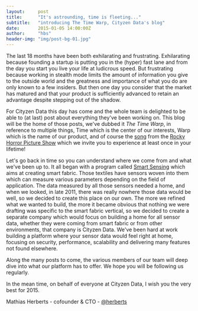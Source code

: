 ```yaml
---
layout:     post
title:      "It's astrounding, time is fleeting..."
subtitle:   "introducing The Time Warp, Cityzen Data's blog"
date:       2015-01-05 14:00:00Z
author:     "hbs"
header-img: "img/post-bg-01.jpg"
---
```


The last 18 months have been both exhilarating and frustrating. Exhilarating because founding a startup is putting you in the (hyper) fast lane and from the day you start you live your life at ludicrous speed. But frustrating because working in stealth mode limits the amount of information you give to the outside world and the greatness and importance of what you do are only known to a few insiders. But then one day you consider that the market has matured and that your product is sufficiently advanced to retain an advantage despite stepping out of the shadow.

For Cityzen Data this day has come and the whole team is delighted to be able to (at last) post about everything they've been working on. This blog will be the home of those posts, we've dubbed it _The Time Warp_, in reference to multiple things, Time which is the center of our interests, Warp which is the name of our product, and of course the <a href="https://www.youtube.com/watch?v=umj0gu5nEGs">song</a> from the <a href="http://en.wikipedia.org/wiki/The_Rocky_Horror_Picture_Show">Rocky Horror Picture Show</a> which we invite you to experience at least once in your lifetime!

Let's go back in time so you can understand where we come from and what we've been up to. It all began with a program called <a href="http://www.smartsensing.fr/en">Smart Sensing</a> which aims at creating smart fabric. Those textiles have sensors woven into them which can measure various parameters depending on the field of application. The data measured by all those sensors needed a home, and when we looked, in late 2011, there was really nowhere those data would be well, so we decided to create this place on our own. The more we refined what we wanted to build, the more it became obvious that nothing we were drafting was specific to the smart fabric vertical, so we decided to create a separate company which would focus on building a home for all sensor data, whether they were coming from smart fabric or from other environments, that company is Cityzen Data. We've been hard at work building a platform where your sensor data would feel right at home, focusing on security, performance, scalability and delivering many features not found elsewhere.

Along the many posts to come, the various members of our team will deep dive into what our platform has to offer. We hope you will be following us regularly.

In the mean time, on behalf of everyone at Cityzen Data, I wish you the very best for 2015.

Mathias Herberts - cofounder & CTO - <a href="http://twitter.com/herberts">@herberts</a>

